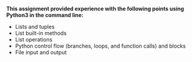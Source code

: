 **This assignment provided experience with the following points using Python3 in the command line:** 
* Lists and tuples
* List built-in methods
* List operations
* Python control flow (branches, loops, and function calls) and blocks
* File input and output 
